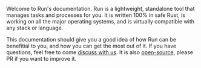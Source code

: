Welcome to Run's documentation. Run is a lightweight, standalone tool that manages tasks and processes for you. It is written 100% in safe Rust, is working on all the major operating systems, and is virtually compatible with any stack or language.

This documentation should give you a good idea of how Run can be benefitial to you, and how you can get the most out of it. If you have questions, feel free to come [discuss with us](https://github.com/aymericbeaumet/run/discussions). It is also [open-source](https://github.com/aymericbeaumet/run/tree/master/docs), please PR if you want to improve it.
